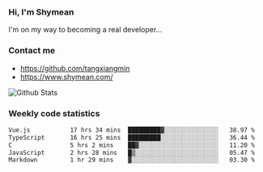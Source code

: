 ### Hi, I'm Shymean

I'm on my way to becoming a real developer...

### Contact me

- <https://github.com/tangxiangmin>
- <https://www.shymean.com/>

![Github Stats](https://github-readme-stats.vercel.app/api?username=tangxiangmin&show_icons=true&theme=dark)


###  Weekly code statistics

<!--START_SECTION:waka-->

```txt
Vue.js           17 hrs 34 mins  █████████▓░░░░░░░░░░░░░░░   38.97 %
TypeScript       16 hrs 25 mins  █████████░░░░░░░░░░░░░░░░   36.44 %
C                5 hrs 2 mins    ██▓░░░░░░░░░░░░░░░░░░░░░░   11.20 %
JavaScript       2 hrs 28 mins   █▒░░░░░░░░░░░░░░░░░░░░░░░   05.47 %
Markdown         1 hr 29 mins    ▓░░░░░░░░░░░░░░░░░░░░░░░░   03.30 %
```

<!--END_SECTION:waka-->